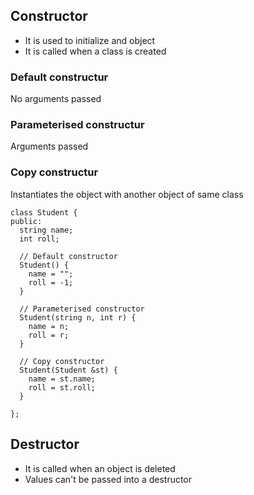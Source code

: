 ## Constructor
- It is used to initialize and object
- It is called when a class is created

### Default constructur
No arguments passed

### Parameterised constructur
Arguments passed

### Copy constructur
Instantiates the object with another object of same class

```
class Student {
public:
  string name;
  int roll;

  // Default constructor
  Student() {
    name = "";
    roll = -1; 
  }

  // Parameterised constructor
  Student(string n, int r) {
    name = n;
    roll = r;
  }

  // Copy constructor
  Student(Student &st) {
    name = st.name;
    roll = st.roll;
  }

};
```

## Destructor
- It is called when an object is deleted
- Values can't be passed into a destructor